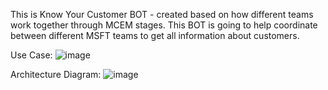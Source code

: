 This is Know Your Customer BOT - created based on how different teams work together through MCEM stages.
This BOT is going to help coordinate between different MSFT teams to get all information about customers.

Use Case: 
![image](https://github.com/nileshvj2/kycRobBot/assets/111443992/e9378440-b442-4ccf-a53e-b86c3e454d1d)

Architecture Diagram: 
![image](https://github.com/nileshvj2/kycRobBot/assets/111443992/e09cbbe4-2f07-4ba5-81d5-42d358849fc9)


